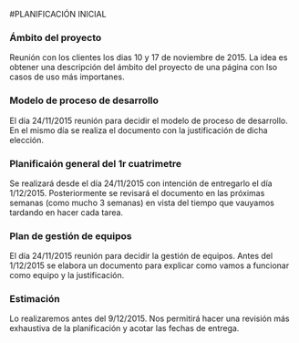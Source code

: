 #PLANIFICACIÓN INICIAL

### Ámbito del proyecto

Reunión con los clientes los dias 10 y 17 de noviembre de 2015. La idea es obtener una descripción del ámbito del proyecto de una página con lso casos de uso más importanes.

### Modelo de proceso de desarrollo

El día 24/11/2015 reunión para decidir el modelo de proceso de desarrollo.
En el mismo día se realiza el documento con la justificación de dicha elección.

### Planificaión general del 1r cuatrimetre

Se realizará desde el día 24/11/2015 con intención de entregarlo el día 1/12/2015.
Posteriormente se revisará el documento en las próximas semanas (como mucho 3 semanas) en vista del tiempo que vauyamos tardando en hacer cada tarea.


### Plan de gestión de equipos

El día 24/11/2015 reunión para decidir la gestión de equipos.
Antes del 1/12/2015 se elabora un documento para explicar como vamos a funcionar como equipo y la justificación.



### Estimación

Lo realizaremos antes del 9/12/2015. Nos permitirá hacer una revisión más exhaustiva de la planificación y acotar las fechas de entrega.
